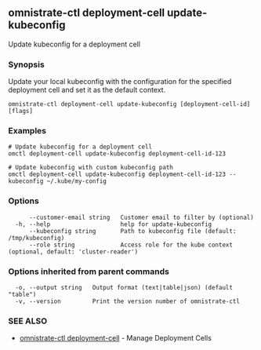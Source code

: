## omnistrate-ctl deployment-cell update-kubeconfig

Update kubeconfig for a deployment cell

### Synopsis

Update your local kubeconfig with the configuration for the specified deployment cell and set it as the default context.

```
omnistrate-ctl deployment-cell update-kubeconfig [deployment-cell-id] [flags]
```

### Examples

```
# Update kubeconfig for a deployment cell
omctl deployment-cell update-kubeconfig deployment-cell-id-123

# Update kubeconfig with custom kubeconfig path
omctl deployment-cell update-kubeconfig deployment-cell-id-123 --kubeconfig ~/.kube/my-config
```

### Options

```
      --customer-email string   Customer email to filter by (optional)
  -h, --help                    help for update-kubeconfig
      --kubeconfig string       Path to kubeconfig file (default: /tmp/kubeconfig)
      --role string             Access role for the kube context (optional, default: 'cluster-reader')
```

### Options inherited from parent commands

```
  -o, --output string   Output format (text|table|json) (default "table")
  -v, --version         Print the version number of omnistrate-ctl
```

### SEE ALSO

- [omnistrate-ctl deployment-cell](omnistrate-ctl_deployment-cell.md) - Manage Deployment Cells
